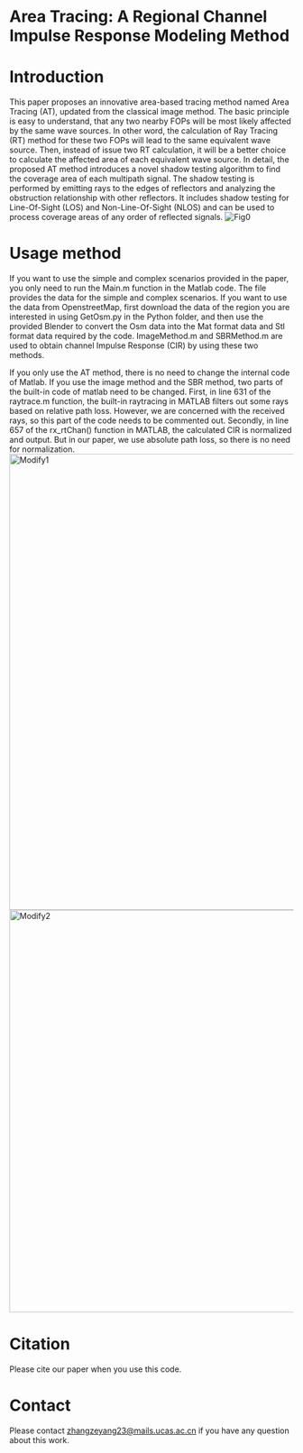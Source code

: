 # Area Tracing: A Regional Channel Impulse Response Modeling Method

Introduction
===
This paper proposes an innovative area-based tracing method named Area Tracing (AT), updated from the classical image method. The basic principle is easy to understand, that any two nearby FOPs will be most likely affected by the same wave sources. In other word, the calculation of Ray Tracing (RT) method for these two FOPs will lead to the same equivalent wave source. Then, instead of issue two RT calculation, it will be a better choice to calculate the affected area of each equivalent wave source.
In detail, the proposed AT method introduces a novel shadow testing algorithm to find the coverage area of each multipath signal. The shadow testing is performed by emitting rays to the edges of reflectors and analyzing the obstruction relationship with other reflectors. It includes shadow testing for Line-Of-Sight (LOS) and Non-Line-Of-Sight (NLOS) and can be used to process coverage areas of any order of reflected signals.
![Fig0](https://github.com/user-attachments/assets/ad6fde5c-813d-41b2-bd4c-d1eddff7dcf2)



Usage method
===
If you want to use the simple and complex scenarios provided in the paper, you only need to run the Main.m function in the Matlab code. The file provides the data for the simple and complex scenarios. If you want to use the data from OpenstreetMap, first download the data of the region you are interested in using GetOsm.py in the Python folder, and then use the provided Blender to convert the Osm data into the Mat format data and Stl format data required by the code. ImageMethod.m and SBRMethod.m are used to obtain channel Impulse Response (CIR) by using these two methods.

If you only use the AT method, there is no need to change the internal code of Matlab. If you use the image method and the SBR method, two parts of the built-in code of matlab need to be changed. First, in line 631 of the raytrace.m function, the built-in raytracing in MATLAB filters out some rays based on relative path loss. However, we are concerned with the received rays, so this part of the code needs to be commented out. Secondly, in line 657 of the rx_rtChan() function in MATLAB, the calculated CIR is normalized and output. But in our paper, we use absolute path loss, so there is no need for normalization.
<img width="809" alt="Modify1" src="https://github.com/user-attachments/assets/39a2258a-0a15-428f-9bf0-61db77a6fe1f" />
<img width="714" alt="Modify2" src="https://github.com/user-attachments/assets/506a4550-8d57-4e35-a0fe-0d76a066bf34" />

Citation
===
Please cite our paper when you use this code.

Contact
===
Please contact zhangzeyang23@mails.ucas.ac.cn if you have any question about this work.







